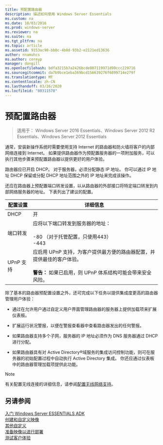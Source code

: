 ```yaml
---
title: 预配置路由器
description: 描述如何使用 Windows Server Essentials
ms.custom: na
ms.date: 10/03/2016
ms.prod: windows-server
ms.reviewer: na
ms.suite: na
ms.tgt_pltfrm: na
ms.topic: article
ms.assetid: 9153ac90-bb0c-4b8d-93b2-e2121ed13636
author: nnamuhcs
ms.author: coreyp
manager: dongill
ms.openlocfilehash: bdfa3215b7a2426bcde807119971d99ccc229716
ms.sourcegitcommit: da7b9bce1eba369bcd156639276f6899714e279f
ms.translationtype: MT
ms.contentlocale: zh-CN
ms.lasthandoff: 03/26/2020
ms.locfileid: "80311578"
---
```

# <a name="preconfiguring-a-router"></a>预配置路由器

>适用于： Windows Server 2016 Essentials、Windows Server 2012 R2 Essentials、Windows Server 2012 Essentials

通常，安装新操作系统时需要使用支持 Internet 的路由器和防火墙将客户的内部网络连接到 Internet。 如果提供路由器作为预配置服务器的一项附加服务，可以执行其他步骤来预配置路由器以提供更好的用户体验。  
  
 路由器应已开启 DHCP。 对于服务器，必须分配静态 IP 地址。 你可以通过 IP 地址 DHCP 保留或分配 DHCP 地址范围之外的 IP 地址来完成该操作。  
  
 还应在路由器上预配置端口转发设置，以从路由器的外部接口将特定端口转发到内部网络服务器的地址。 下表列出了建议的配置。  
  
|配置设置|详细信息|  
|---------------------------|-------------|  
|DHCP|开|  
|端口转发|应将以下端口转发到服务器的地址：<br /><br /> -80 （对于托管配置，只使用443）<br />-443|  
|UPnP 支持|应启用 UPnP 支持，为客户提供最方便的路由器配置，并提供最佳的客户体验。<br /><br /> **警告：** 如果已启用，则 UPnP 体系结构可能会带来安全风险。|  
  
 除了基本的路由器预配置设置之外，还可完成以下任务以提供集成度更高的路由器管理用户体验：  
  
-   通过在允许用户通过自定义用户界面管理路由器的服务器上提供加载项来扩展仪表板。  
  
-   扩展运行状况警报，以便在警报查看器中查看路由器发出的任何警报。  
  
-   如果路由器支持多个子网，服务器的 IP 地址必须作为 DNS 服务器通过 DHCP 进行分配。  
  
-   如果路由器具有对 Active Directory®域服务的集成访问控制功能，则可在服务器的初始配置过程中自动执行 Active Directory 集成。 你还应通过仪表板中的路由器管理加载项提供此功能。  
  
> [!NOTE]
>  有关配置无线连接的详细信息，请参阅[配置无线网络支持](Configure-Support-for-a-Wireless-Network.md)。  
  
## <a name="see-also"></a>另请参阅  
 [入门 Windows Server ESSENTIALS ADK](Getting-Started-with-the-Windows-Server-Essentials-ADK.md)   
 [创建和自定义映像](Creating-and-Customizing-the-Image.md)   
 [其他自定义](Additional-Customizations.md)   
 [准备映像以进行部署](Preparing-the-Image-for-Deployment.md)   
 [测试客户体验](Testing-the-Customer-Experience.md)